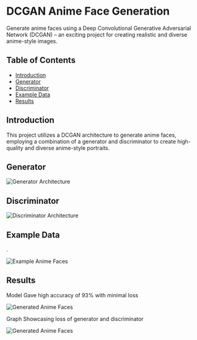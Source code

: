 # DCGAN Anime Face Generation

Generate anime faces using a Deep Convolutional Generative Adversarial Network (DCGAN) – an exciting project for creating realistic and diverse anime-style images.

## Table of Contents
- [Introduction](#introduction)
- [Generator](#generator)
- [Discriminator](#discriminator)
- [Example Data](#example-data)
- [Results](#results)


## Introduction

This project utilizes a DCGAN architecture to generate anime faces, employing a combination of a generator and discriminator to create high-quality and diverse anime-style portraits.

## Generator

![Generator Architecture](/path/to/generator_picture.png)


## Discriminator

![Discriminator Architecture](/path/to/discriminator_picture.png)


## Example Data
.

![Example Anime Faces](/path/to/example_data.png)

## Results

Model Gave high accuracy of 93% with minimal loss

![Generated Anime Faces](/path/to/generated_faces.png)

Graph Showcasing loss of generator and discriminator

![Generated Anime Faces](/path/to/generated_faces.png)

